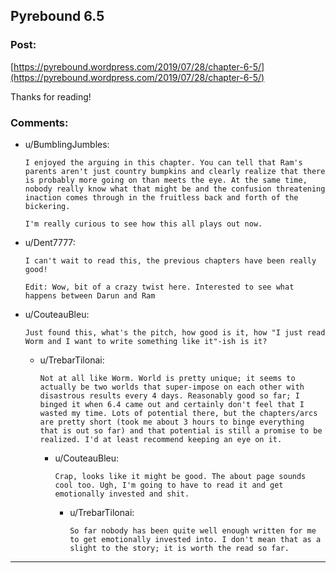 ## Pyrebound 6.5

### Post:

[https://pyrebound.wordpress.com/2019/07/28/chapter-6-5/](https://pyrebound.wordpress.com/2019/07/28/chapter-6-5/)

Thanks for reading!

### Comments:

- u/BumblingJumbles:
  ```
  I enjoyed the arguing in this chapter. You can tell that Ram's parents aren't just country bumpkins and clearly realize that there is probably more going on than meets the eye. At the same time, nobody really know what that might be and the confusion threatening inaction comes through in the fruitless back and forth of the bickering.

  I'm really curious to see how this all plays out now.
  ```

- u/Dent7777:
  ```
  I can't wait to read this, the previous chapters have been really good!

  Edit: Wow, bit of a crazy twist here. Interested to see what happens between Darun and Ram
  ```

- u/CouteauBleu:
  ```
  Just found this, what's the pitch, how good is it, how "I just read Worm and I want to write something like it"-ish is it?
  ```

  - u/TrebarTilonai:
    ```
    Not at all like Worm. World is pretty unique; it seems to actually be two worlds that super-impose on each other with disastrous results every 4 days. Reasonably good so far; I binged it when 6.4 came out and certainly don't feel that I wasted my time. Lots of potential there, but the chapters/arcs are pretty short (took me about 3 hours to binge everything that is out so far) and that potential is still a promise to be realized. I'd at least recommend keeping an eye on it.
    ```

    - u/CouteauBleu:
      ```
      Crap, looks like it might be good. The about page sounds cool too. Ugh, I'm going to have to read it and get emotionally invested and shit.
      ```

      - u/TrebarTilonai:
        ```
        So far nobody has been quite well enough written for me to get emotionally invested into. I don't mean that as a slight to the story; it is worth the read so far.
        ```

---

